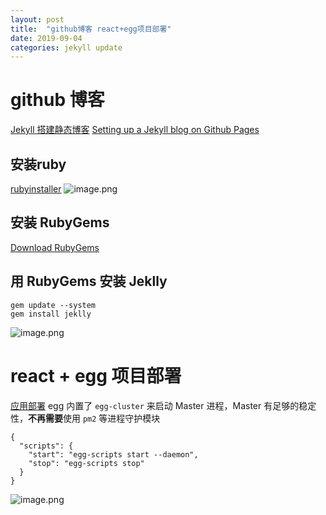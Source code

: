```yaml
---
layout: post
title:  "github博客 react+egg项目部署"
date: 2019-09-04
categories: jekyll update
---
```

# github 博客

[Jekyll 搭建静态博客](https://643435675.github.io/2015/02/15/create-my-blog-with-jekyll/)
[Setting up a Jekyll blog on Github Pages](https://michelleful.github.io/code-blog//2014/02/28/setting-up-a-jekyll-blog-on-github-pages/)


## 安装ruby
[rubyinstaller](https://rubyinstaller.org/downloads/)
![image.png](https://upload-images.jianshu.io/upload_images/1933701-3961cf07788ab2e2.png?imageMogr2/auto-orient/strip%7CimageView2/2/w/1240)

## 安装 RubyGems
[Download RubyGems](https://rubygems.org/pages/download)

## 用 RubyGems 安装 Jeklly
```
gem update --system
gem install jeklly
```

![image.png](https://upload-images.jianshu.io/upload_images/1933701-652b934749d53491.png?imageMogr2/auto-orient/strip%7CimageView2/2/w/1240)


# react + egg 项目部署
[应用部署](https://github.com/eggjs/egg/blob/master/docs/source/zh-cn/core/deployment.md)
egg 内置了  `egg-cluster` 来启动 Master 进程，Master 有足够的稳定性，**不再需要**使用 `pm2` 等进程守护模块
```
{
  "scripts": {
    "start": "egg-scripts start --daemon",
    "stop": "egg-scripts stop"
  }
}
```
![image.png](https://upload-images.jianshu.io/upload_images/1933701-e7884e571e471ced.png?imageMogr2/auto-orient/strip%7CimageView2/2/w/1240)
